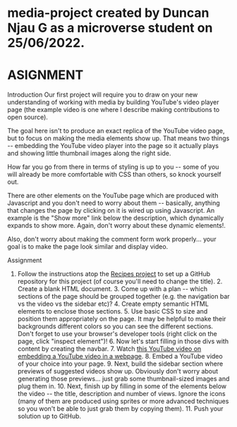 # media-project created by Duncan Njau G as a microverse student on 25/06/2022.

# ASIGNMENT
Introduction
Our first project will require you to draw on your new understanding of working with media by building YouTube's video player page (the example video is one where I describe making contributions to open source).

The goal here isn't to produce an exact replica of the YouTube video page, but to focus on making the media elements show up. That means two things -- embedding the YouTube video player into the page so it actually plays and showing little thumbnail images along the right side.

How far you go from there in terms of styling is up to you -- some of you will already be more comfortable with CSS than others, so knock yourself out.

There are other elements on the YouTube page which are produced with Javascript and you don't need to worry about them -- basically, anything that changes the page by clicking on it is wired up using Javascript. An example is the "Show more" link below the description, which dynamically expands to show more. Again, don't worry about these dynamic elements!.

Also, don't worry about making the comment form work properly... your goal is to make the page look similar and display video.

Assignment
1. Follow the instructions atop the [Recipes project](/courses/foundations/lessons/recipes) to set up a GitHub repository for this project (of course you'll need to change the title). 2. Create a blank HTML document. 3. Come up with a plan -- which sections of the page should be grouped together (e.g. the navigation bar vs the video vs the sidebar etc)? 4. Create empty semantic HTML elements to enclose those sections. 5. Use basic CSS to size and position them appropriately on the page. It may be helpful to make their backgrounds different colors so you can see the different sections. Don't forget to use your browser's developer tools (right click on the page, click "inspect element")! 6. Now let's start filling in those divs with content by creating the navbar. 7. Watch [this YouTube video on embedding a YouTube video in a webpage](https://www.youtube.com/watch?v=lJIrF4YjHfQ&feature=emb_title). 8. Embed a YouTube video of your choice into your page. 9. Next, build the sidebar section where previews of suggested videos show up. Obviously don't worry about generating those previews... just grab some thumbnail-sized images and plug them in. 10. Next, finish up by filling in some of the elements below the video -- the title, description and number of views. Ignore the icons (many of them are produced using sprites or more advanced techniques so you won't be able to just grab them by copying them). 11. Push your solution up to GitHub.